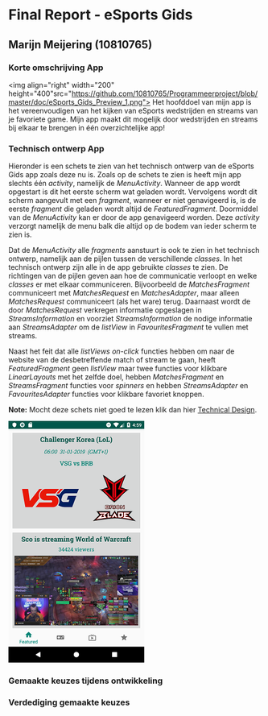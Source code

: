 # Final Report - eSports Gids

## Marijn Meijering (10810765)

### Korte omschrijving App
<img align="right" width="200" height="400"src="https://github.com/10810765/Programmeerproject/blob/master/doc/eSports_Gids_Preview_1.png">
Het hoofddoel van mijn app is het vereenvoudigen van het kijken van eSports wedstrijden en streams van je favoriete game.
Mijn app maakt dit mogelijk door wedstrijden en streams bij elkaar te brengen in één overzichtelijke app! 

### Technisch ontwerp App
Hieronder is een schets te zien van het technisch ontwerp van de eSports Gids app zoals deze nu is. Zoals op de schets te zien is heeft mijn app slechts één *activity*, namelijk de *MenuActivity*. Wanneer de app wordt opgestart is dit het eerste scherm wat geladen wordt. Vervolgens wordt dit scherm aangevult met een *fragment*, wanneer er niet genavigeerd is, is de eerste *fragment* die geladen wordt altijd de *FeaturedFragment*. Doormiddel van de *MenuActivity* kan er door de app genavigeerd worden. Deze *activity* verzorgt namelijk de menu balk die altijd op de bodem van ieder scherm te zien is. 

Dat de *MenuActivity* alle *fragments* aanstuurt is ook te zien in het technisch ontwerp, namelijk aan de pijlen tussen de verschillende *classes*. In het technisch ontwerp zijn alle in de app gebruikte *classes* te zien. De richtingen van de pijlen geven aan hoe de communicatie verloopt en welke *classes* er met elkaar communiceren. Bijvoorbeeld de *MatchesFragment* communiceert met *MatchesRequest* en *MatchesAdapter*, maar alleen *MatchesRequest* communiceert (als het ware) terug. Daarnaast wordt de door *MatchesRequest* verkregen informatie opgeslagen in *StreamsInformation* en voorziet *StreamsInformation* de nodige informatie aan *StreamsAdapter* om de *listView* in *FavouritesFragment* te vullen met streams.

Naast het feit dat alle *listViews on-click* functies hebben om naar de website van de desbetreffende match of stream te gaan, heeft *FeaturedFragment* geen *listView* maar twee functies voor klikbare *LinearLayouts* met het zelfde doel, hebben *MatchesFragment* en *StreamsFragment* functies voor *spinners* en hebben *StreamsAdapter* en *FavouritesAdapter* functies voor klikbare favoriet knoppen.

**Note:** Mocht deze schets niet goed te lezen klik dan hier [Technical Design](https://www.draw.io/?lightbox=1&highlight=0000ff&edit=_blank&layers=1&nav=1&title=Technical_design.html#R7V1dc6u2Fv01mel9yBmE%2BPJjTtK0nTlnbm7T29vTl45iFJsbjFzAcXJ%2BfSWQ%2BJDAAYKMk5DMxEYSSIi1F2vvLcgZvNw8%2FRSj7for8XF4Zhr%2B0xm8OjPpj%2BXRD1bynJd4hpsXrOLAz4tAWXAbfMe80OClu8DHSa1hSkiYBtt64ZJEEV6mtTIUx2Rfb3ZPwnqvW7TCSsHtEoVq6f8CP13zszDdsvxnHKzWomfgLPKaDRKN%2BZkka%2BSTfaUI%2FngGL2NC0vzb5ukSh2zyxLzk%2B1231BYDi3GUdtnBWl1ew2%2FpFfwvtmL%2F8c%2B%2FbtL%2FnPOjPKJwx0%2F4No0x2iS%2F4r93OEn50NNnMR%2FJPtiEKKJbn%2B9JlN7yGoNuL9dB6H9Bz2THxpOkaPkgtj6vSRx8p%2B1RSKsALaDVccovt%2BmwowVheElCEmf9QGyw39qet%2ByIvK8YJ3TfG3HyQCr6ip5qDb%2BgJBWjJGGItklwl42b7bhB8SqIPpM0JRveSJzldX1Q99kPrUdhsIpo2ZL2hWMxF%2FnZAItu82nFcYqfWq8XKFBAzQeTDU7jZ9qE72B5HDjccqAL8%2B19iUPg8DbrKgYNXog49lfFsUt40C8cIT3QYlsKXM5MJ2QXOKjBxPl7x2CdTct5ks3LBW0A4PYpmxxRT7%2Bt2OdliJLkjAE4PxodXSDq%2FADTGoyjSv3reosFttXOMsNFD7TOiBCKGXGx3n%2FbB%2BlyTb9c3PzCzp8QVhVE9ySmdp4NkNCLTT%2FC4BFng8us6JNiPxQPmT2km9ISYvKABcoikttWBXi8SMEcQ1dAmeqCV2wC32fdfN6vgxTfbtGS9bmnvMzOmewiH%2Fsc31W4wq5wbScQFcMcs9SyO0HWtTQh1mnjt1%2FEtSPRzHGTcZy9qHOcbXgqYNwmjgPaOM7Wy3GNnMMJJeMask1CtGKUF2Unzbhohe%2FiXfCQDSsSDTvRj%2FHD7zh%2BiPEqO1pl7yql%2Fev985TTm6eaYOfp4imvjaeuY7TasFObSWoykpKEGBDbVbR4TSRl6SIpa6HgpQSKsck4w6f6JSjMfUmyj5wAclIZh9Y41bSIt2S5xvGG8dC%2Ft2woAes4L6RfvmfU9f%2Bx9V0YJOnvAd63Cbz69NQpU%2FBuusd4vDnaBtQ7jRsniHVyCc8uFvnfqBjgCm1wMZzmJtQWcfT%2Budvrzd2N1gh0kbfQIip7X%2FhoyyZyJu%2BpyNtxZS%2Fa7uaSLLRxtxpz0S8wD90Scu2Z3xMo68Ur%2FFgRiyUvZnsei6ffP6sBoxm4PV1nRxurmQpOv%2BJod7FMg8cgfZ45bbrIoFPnNKtBjx43MAhV%2F%2BVonKZSWfadauEd%2FbhD4QOTn1f4%2B3h6DhU20Cx6090uTgtOJVscyd43vf4Jswqq3%2FzxxnXPfYDGGTtVRk1oZRCtfiO06uoclCVf8L2wYF7yK8cyGJeIzVGIWFsME6hR968opT7UnKSZnIpldSkc8wlzNOpt%2B2PkaG5Q5KPbJYnZxot5mpTgB7JJ0mCV3SxyezpVihyR66wT5zo1YcO5bk7YnALfAYnwrEVDwqaR8PQlbKbwp0dL2JTM05qpkYntA2RrQP90TRPotKVrgOrvcJqa8zWTc1Sxdqx3vgZqi%2FmpeJkqX8MJp811Pf18TaNyE%2Bw75rAOZG3OakmaD8DHI6VgDF2ELBZZqoQ8p2Am52PZSbY7akZ9KRjNPvLIKZiS4%2BYUzKi0VlmHfZIpGFPF6TVG6S7G%2FqwzJ%2Be1c2BLxGYAFTCNqxe1Rf8s9T44ldC850htocPOSlNZ%2BoLydYuN62LybPUHYK7%2BOYsmIGqL45lqzuIaPZJdTKdoTltMTl2elEGGTtcwnj7mmp8t6fhsyT01pDjAablqEcfMB817vItfNf5xZqH59N87J594bsVUcyslJ8%2FplVPg5YWkKG3Q8Mxf8%2BJWbbz8pp%2BHaePK%2BbGYKie8OrCnLdFiNgTOC86afeDJCcuTn41xzY4usKmNsBpuc1O5wAVUX%2BsET5duQWGIX9ae750m%2B%2Bc%2FmkC%2F0EWTsCHsU2BvzoBMzZLAkFMgTsenUDT621CBjPCUh2cqVHqYsxajkxEcJ2uhzc%2BETdk16ZrgyL9gb%2Bcp57pyefBTkP7Bpu2Tzbe%2B8Ulk36%2BeqhvPwswZCYlD3oWE0UteyAxfHDjy%2BVa2f0TPNu%2FHtMX2t6Ip3Si7yrbKvhh8xOuAzOJiYl95l5DEEHQOKCkv8YHZE0uL6NBX%2BGBOviUEXLnudsNlF2UxDqmr9FgfcBMWeA83JMgEFAcrlIWfLRFVfqJ8rxJRyoHkh1mABT5Zpme7gP%2BVYJrPi3LcDKnFLLwCvE3urm7wlkiswpAf4SAQe4NeK3bbshLHgWTxpq0CSWNBUtjkCxikVwI9V5ptWYOkfcDFzV3qp4R0fsRxAa66R6fOzu7psPPbIGfHGskSHMWkpiVn97XYFaAC%2FYhW5tAuaBZmUjUSLjQO2IlOdm5xYo%2BDSU8KbXtjQVITOXtTkLPTTzoL7DUhvK%2BoHaZb%2FAriO5mFXoRbHenZagl7H8kU5Dc7OgNtYQGlA8lZIM187KgxhH58rKJh8G2%2FxK%2BpVZeMCFdx9U4crgvpJX1wqKsHDEmXQDm6pRuvTWtMZrx2plenK15bVkIcB6%2FAULLo5id7IMPKzzuaC%2FlQujHbLyDRIAkOgnaoSHAHgpbbVBWzqpKYBLNwUo71oARZSdUOlQSWe2S49nPR9CjYHuA8NQkr3nH%2FIlwXU8JVDjDAxWIYXGVvDooFT8eCa9OLiyZXBG9FEIDOAnZStHoKWqVDdEWrK%2FtbRrfYw2hoVV%2F7egJofTP6tasUsCeWr4akBUyJEztrgYWsBY4LV6GdR5Wub06BTuq7A8PzxgGTa7t1MDlHBlPTa15mYdn9Xt05NjppmsCRXt4BvYF4dWCdRaG84FQ3Xs0R8Trw1lwFa4ndt4FX8R67l%2FHashzqSIsOpDQRtAd6QspbEsBxHXe3Xyy%2FEa8jIKhFVoIXsDuQ2cfEa2d%2BnRSvUNKE7tClAefy6hWrY%2FKpbyIWSobhcCesNctgH2yvJ3ErFlOelmc2VCIfP7PQOZAwqThx5cemvYFpBRfUVfnRxclrVzl%2B7EAC6BxJMGe4jgHXflHaOQc2EK7WtHCVcgGDc2CuI4Uqjh336hem7QvXEXzBF5YhakOieFfviYvkc2mBliNL284iWUoY2PJKL81IFOehJQI7PLowJqLsKYECpcySO3Rp1DmAVp2zOi6N6u1NSf6f47zgTZkH2%2Ff1puhm%2BR%2FP8%2Bbl%2F42HP%2F4D).

![Technisch Ontwerp](https://github.com/10810765/Programmeerproject/blob/master/doc/eSports_Gids_Preview_1.png)


### Gemaakte keuzes tijdens ontwikkeling

### Verdediging gemaakte keuzes







